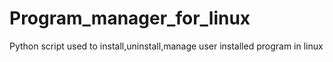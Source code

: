 # Program_manager_for_linux
Python script used to install,uninstall,manage user installed program in linux
